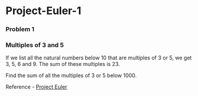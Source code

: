 # Project-Euler-1 

### Problem 1  

### Multiples of 3 and 5 

If we list all the natural numbers below 10 that are multiples of 3 or 5, we get 3, 5, 6 and 9. The sum of these multiples is 23.

Find the sum of all the multiples of 3 or 5 below 1000. 

Reference - [Project Euler](https://projecteuler.net/problem=1) 
